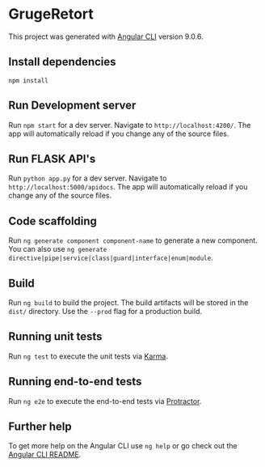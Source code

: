 # GrugeRetort

This project was generated with [Angular CLI](https://github.com/angular/angular-cli) version 9.0.6.

## Install dependencies

`npm install`

## Run Development server

Run `npm start` for a dev server. Navigate to `http://localhost:4200/`. The app will automatically reload if you change any of the source files.

## Run FLASK API's

Run `python app.py` for a dev server. Navigate to `http://localhost:5000/apidocs`. The app will automatically reload if you change any of the source files.

## Code scaffolding

Run `ng generate component component-name` to generate a new component. You can also use `ng generate directive|pipe|service|class|guard|interface|enum|module`.

## Build

Run `ng build` to build the project. The build artifacts will be stored in the `dist/` directory. Use the `--prod` flag for a production build.

## Running unit tests

Run `ng test` to execute the unit tests via [Karma](https://karma-runner.github.io).

## Running end-to-end tests

Run `ng e2e` to execute the end-to-end tests via [Protractor](http://www.protractortest.org/).

## Further help

To get more help on the Angular CLI use `ng help` or go check out the [Angular CLI README](https://github.com/angular/angular-cli/blob/master/README.md).
